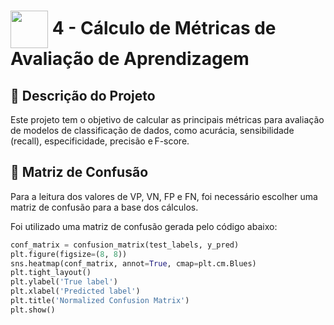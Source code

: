 <h1>
     <img align="center" width="60px" src="https://assets.dio.me/ostRZ9RteJhBpvSUXTj3U_zwonOxvJ_iStrEqRROf7Q/f:webp/h:77/q:80/w:77/L2xhYl9wcm9qZWN0cy9iYWRnZXMvYWUwMjdiYTQtM2Y2ZC00Zjg1LWI5MDAtN2FiMzM1YmJiY2I3LnBuZw">
    <span>4 - Cálculo de Métricas de Avaliação de Aprendizagem</span>
</h1>

## 📝 Descrição do Projeto
Este projeto tem o objetivo de calcular as principais métricas para avaliação de modelos de classificação de dados, como acurácia, sensibilidade (recall), especificidade, precisão e F-score. 

## 🔢 Matriz de Confusão
Para a leitura dos valores de VP, VN, FP e FN, foi necessário escolher uma matriz de confusão para a base dos cálculos. 

Foi utilizado uma matriz de confusão gerada pelo código abaixo: 

```python
conf_matrix = confusion_matrix(test_labels, y_pred)
plt.figure(figsize=(8, 8))
sns.heatmap(conf_matrix, annot=True, cmap=plt.cm.Blues)
plt.tight_layout()
plt.ylabel('True label')
plt.xlabel('Predicted label')
plt.title('Normalized Confusion Matrix')
plt.show()
```
